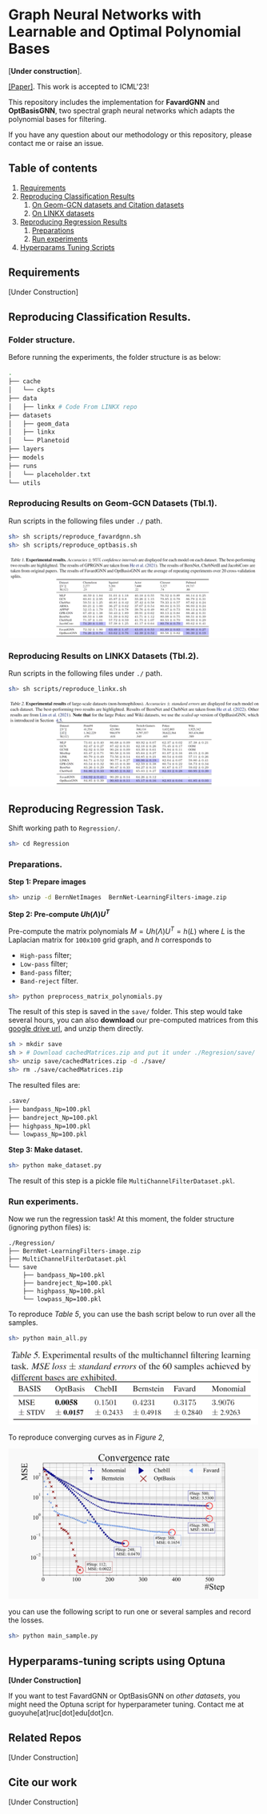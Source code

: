 # Graph Neural Networks with Learnable and Optimal Polynomial Bases
[**Under construction**].

[\[Paper\]](https://arxiv.org/abs/2302.12432). 
This work is accepted to ICML'23!

This repository includes the implementation for **FavardGNN** and **OptBasisGNN**, 
two spectral graph neural networks which adapts the polynomial bases for filtering. 

If you have any question about our methodology or this repository, 
please contact me or raise an issue. 


## Table of contents
1. [Requirements](#requirements)
2. [Reproducing Classification Results](#reproducing-classification-results)
    1. [On Geom-GCN datasets and Citation datasets](#reproducing-results-on-geom-gcn-datasets-tbl1)
    2. [On LINKX datasets](#reproducing-results-on-linkx-datasets-tbl2)
3. [Reproducing Regression Results](#reproducing-regression-task)
    1. [Preparations](#preparations)
    2. [Run experiments](#run-experiments)
4. [Hyperparams Tuning Scripts](#hyperparams-tuning-scripts-using-optuna)

## Requirements
[Under Construction]

## Reproducing Classification Results.
<!-- Scripts for reproducing results of our models in Table 1.  -->

### Folder structure.
Before running the experiments, 
the folder structure is as below:
```bash
.
├── cache
│   └── ckpts 
├── data
│   ├── linkx # Code From LINKX repo
├── datasets
│   ├── geom_data
│   ├── linkx
│   └── Planetoid
├── layers
├── models
├── runs 
│   └── placeholder.txt
└── utils
```

### Reproducing Results on Geom-GCN Datasets (Tbl.1).
Run scripts in the following files under `./` path.
```bash
sh> sh scripts/reproduce_favardgnn.sh
sh> sh scripts/reproduce_optbasis.sh
```

![Table 1](./scripts/reported/tbl1.png)

### Reproducing Results on LINKX Datasets (Tbl.2).
Run scripts in the following files under `./` path.
```bash
sh> sh scripts/reproduce_linkx.sh
```
![Table 2](./scripts/reported/tbl2.png)

## Reproducing Regression Task.
Shift working path to `Regression/`. 
```bash
sh> cd Regression
```

### Preparations.
**Step 1: Prepare images**

```bash
sh> unzip -d BernNetImages  BernNet-LearningFilters-image.zip
```

**Step 2: Pre-compute $U h(\Lambda) U^T$**

Pre-compute the matrix polynomials $M = U h(\Lambda) U^T = h(L)$
where $L$ is the Laplacian matrix for `100x100` grid graph, 
and $h$ corresponds to
- `High-pass` filter;
- `Low-pass` filter;
- `Band-pass` filter; 
- `Band-reject` filter. 

```bash
sh> python preprocess_matrix_polynomials.py
```
The result of this step is saved in the `save/` folder.
This step would take several hours, 
you can also 
**download** our pre-computed matrices from 
this [google drive url](https://drive.google.com/file/d/1UwNyjfTykPLhhYtW52XVJ_wexJ_LmONV/view?usp=sharing), and unzip them directly.
```bash
sh > mkdir save
sh > # Download cachedMatrices.zip and put it under ./Regresion/save/
sh> unzip save/cachedMatrices.zip -d ./save/
sh> rm ./save/cachedMatrices.zip
```

The resulted files are:
```bash
.save/
├── bandpass_Np=100.pkl
├── bandreject_Np=100.pkl
├── highpass_Np=100.pkl
└── lowpass_Np=100.pkl
```

**Step 3: Make dataset.**
```bash
sh> python make_dataset.py
```
The result of this step is a pickle file `MultiChannelFilterDataset.pkl`.

### Run experiments.
Now we run the regression task!
At this moment, the folder structure (ignoring python files) is:
```
./Regression/
├── BernNet-LearningFilters-image.zip
├── MultiChannelFilterDataset.pkl
└── save
    ├── bandpass_Np=100.pkl
    ├── bandreject_Np=100.pkl
    ├── highpass_Np=100.pkl
    └── lowpass_Np=100.pkl
```

To reproduce *Table 5*, 
you can use the bash script below to run over all the samples.
```bash
sh> python main_all.py
```
<!-- ![Table 5](./scripts/reported/tbl5.png) -->
<img src="./scripts/reported/tbl5.png" alt="Table 5" width="500" height="150">

To reproduce converging curves as in *Figure 2*, 

<!-- ![sample](./scripts/reported/icml-6.pdf) -->

<!-- ![Figure 2](./scripts/reported/fig2.png) -->
<img src="./scripts/reported/fig2.png" alt="Figure 2" width="500" height="300">

you can use the following script to run one or several samples and record the losses.
```bash
sh> python main_sample.py
```

## Hyperparams-tuning scripts using Optuna
**[Under Construction]**

If you want to test FavardGNN or OptBasisGNN on *other datasets*, 
you might need the Optuna script for hyperparameter tuning. 
Contact me at guoyuhe[at]ruc[dot]edu[dot]cn. 

## Related Repos
[Under Construction]


## Cite our work
[Under Construction]